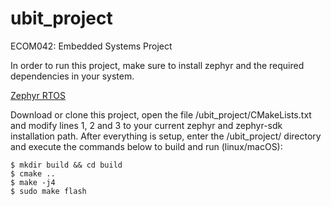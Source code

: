 # ubit_project
ECOM042: Embedded Systems Project

In order to run this project, make sure to install zephyr and the required dependencies in your system.

[Zephyr RTOS](http://docs.zephyrproject.org/getting_started/getting_started.html)

Download or clone this project, open the file /ubit_project/CMakeLists.txt and modify lines 1, 2 and 3 to your current zephyr and zephyr-sdk installation path. After everything is setup, enter the /ubit_project/ directory and execute the commands below to build and run (linux/macOS):

	$ mkdir build && cd build
	$ cmake ..
	$ make -j4
	$ sudo make flash

